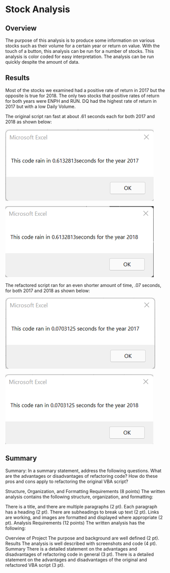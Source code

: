 # Stock Analysis
## Overview

The purpose of this analysis is to produce some information on various stocks such as their volume for a certain year or return on value. With the touch of a button, this analysis can be run for a number of stocks. This analysis is color coded for easy interpretation. The analysis can be run quickly despite the amount of data.

## Results

Most of the stocks we examined had a positive rate of return in 2017 but the opposite is true for 2018. The only two stocks that positive rates of return for both years were ENPH and RUN. DQ had the highest rate of return in 2017 but with a low Daily Volume. 

The original script ran fast at about .61 seconds each for both 2017 and 2018 as shown below:

![2017_RunTime_Before](VBA_Challenge_2017_Before.png)

![2018_RunTime_Before](VBA_Challenge_2018_Before.png)

The refactored script ran for an even shorter amount of time, .07 seconds, for both 2017 and 2018 as shown below:

![2017_RunTime_After](VBA_Challenge_2017.png)

![2018_RunTime_After](VBA_Challenge_2018.png)

## Summary


Summary: In a summary statement, address the following questions.
What are the advantages or disadvantages of refactoring code?
How do these pros and cons apply to refactoring the original VBA script?

Structure, Organization, and Formatting Requirements (8 points)
The written analysis contains the following structure, organization, and formatting:

There is a title, and there are multiple paragraphs (2 pt).
Each paragraph has a heading (2 pt).
There are subheadings to break up text (2 pt).
Links are working, and images are formatted and displayed where appropriate (2 pt).
Analysis Requirements (12 points)
The written analysis has the following:

Overview of Project
The purpose and background are well defined (2 pt).
Results
The analysis is well described with screenshots and code (4 pt).
Summary
There is a detailed statement on the advantages and disadvantages of refactoring code in general (3 pt).
There is a detailed statement on the advantages and disadvantages of the original and refactored VBA script (3 pt).
